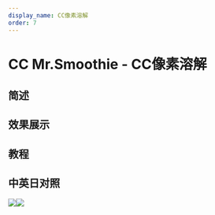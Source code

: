 ```yaml
---
display_name: CC像素溶解
order: 7
---
```


# CC Mr.Smoothie - CC像素溶解

## 简述

## 效果展示

## 教程

## 中英日对照

![](https://mir.yuelili.com/user/AE/effects/AE-Effects-Stylize-CC_Mr.Smoothie.png)![](https://mir.yuelili.com/user/AE/effects/AE-Effects-Stylize-CC_Mr.Smoothie_cn.png)
